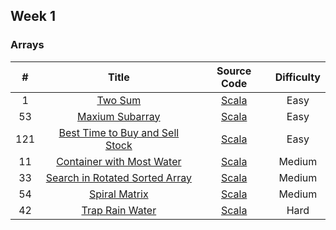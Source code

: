 ## Week 1

### Arrays

| # | Title | Source Code | Difficulty |
|:---:|:---:|:---:|:---:|
| 1   | [Two Sum](https://leetcode-cn.com/problems/two-sum/) | [Scala](https://github.com/Somainer/stca-weekly-challenge/tree/master/week1/1-two-sum/twoSum.scala) | Easy |
| 53  | [Maxium Subarray](https://leetcode-cn.com/problems/maximum-subarray/) | [Scala](https://github.com/Somainer/stca-weekly-challenge/tree/master/week1/53-max-subarray/maxSubArray.scala) | Easy |
| 121 | [Best Time to Buy and Sell Stock](https://leetcode-cn.com/problems/best-time-to-buy-and-sell-stock/) | [Scala](https://github.com/Somainer/stca-weekly-challenge/tree/master/week1/121-max-profit/maxProfit.scala) | Easy |
| 11  | [Container with Most Water](https://leetcode-cn.com/problems/container-with-most-water/) | [Scala](https://github.com/Somainer/stca-weekly-challenge/tree/master/week1/11-max-area/maxArea.scala) | Medium |
| 33  | [Search in Rotated Sorted Array](https://leetcode-cn.com/problems/search-in-rotated-sorted-array/) | [Scala](https://github.com/Somainer/stca-weekly-challenge/tree/master/week1/33-search/search.scala) | Medium |
| 54  | [Spiral Matrix](https://leetcode-cn.com/problems/spiral-matrix/) | [Scala](https://github.com/Somainer/stca-weekly-challenge/blob/master/week1/54-sprial-order/sprialOrder.scala) | Medium |
| 42  | [Trap Rain Water](https://leetcode-cn.com/problems/trapping-rain-water/) | [Scala](https://github.com/Somainer/stca-weekly-challenge/tree/master/week1/42-trap-rain-water/trapRainWater.scala) | Hard |